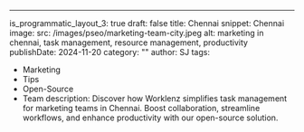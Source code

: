 ---
is_programmatic_layout_3: true
draft: false
title: Chennai
snippet: Chennai
image:
  src: /images/pseo/marketing-team-city.jpeg
  alt: marketing in chennai, task management, resource management, productivity
publishDate: 2024-11-20
category: ""
author: SJ
tags:
  - Marketing
  - Tips
  - Open-Source
  - Team
description: Discover how Worklenz simplifies task management for marketing teams in Chennai. Boost collaboration, streamline workflows, and enhance productivity with our open-source solution.